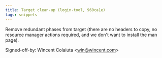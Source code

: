 ```yaml
---
title: Target clean-up (login-tool, 960ca1e)
tags: snippets
---
```


Remove redundant phases from target (there are no headers to copy, no resource manager actions required, and we don't want to install the man page).

Signed-off-by: Wincent Colaiuta &lt;win@wincent.com&gt;
